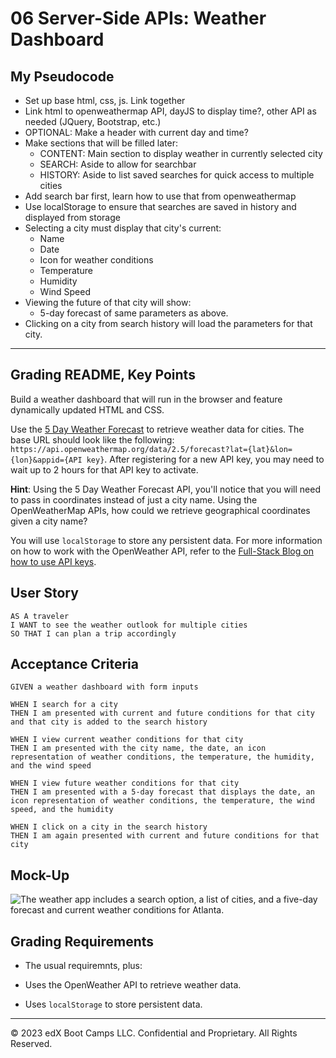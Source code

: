 # 06 Server-Side APIs: Weather Dashboard

## My Pseudocode

* Set up base html, css, js. Link together
* Link html to openweathermap API, dayJS to display time?, other API as needed (JQuery, Bootstrap, etc.)
* OPTIONAL: Make a header with current day and time?
* Make sections that will be filled later:  
    * CONTENT: Main section to display weather in currently selected city
    * SEARCH: Aside to allow for searchbar
    * HISTORY: Aside to list saved searches for quick access to multiple cities
* Add search bar first, learn how to use that from openweathermap
* Use localStorage to ensure that searches are saved in history and displayed from storage
* Selecting a city must display that city's current: 
    * Name
    * Date
    * Icon for weather conditions
    * Temperature
    * Humidity
    * Wind Speed
* Viewing the future of that city will show:
    * 5-day forecast of same parameters as above.
* Clicking on a city from search history will load the parameters for that city.

---

## Grading README, Key Points

Build a weather dashboard that will run in the browser and feature dynamically updated HTML and CSS.

Use the [5 Day Weather Forecast](https://openweathermap.org/forecast5) to retrieve weather data for cities. The base URL should look like the following: `https://api.openweathermap.org/data/2.5/forecast?lat={lat}&lon={lon}&appid={API key}`. After registering for a new API key, you may need to wait up to 2 hours for that API key to activate.

**Hint**: Using the 5 Day Weather Forecast API, you'll notice that you will need to pass in coordinates instead of just a city name. Using the OpenWeatherMap APIs, how could we retrieve geographical coordinates given a city name?

You will use `localStorage` to store any persistent data. For more information on how to work with the OpenWeather API, refer to the [Full-Stack Blog on how to use API keys](https://coding-boot-camp.github.io/full-stack/apis/how-to-use-api-keys).

## User Story

```
AS A traveler
I WANT to see the weather outlook for multiple cities
SO THAT I can plan a trip accordingly
```

## Acceptance Criteria

```
GIVEN a weather dashboard with form inputs

WHEN I search for a city
THEN I am presented with current and future conditions for that city and that city is added to the search history

WHEN I view current weather conditions for that city
THEN I am presented with the city name, the date, an icon representation of weather conditions, the temperature, the humidity, and the wind speed

WHEN I view future weather conditions for that city
THEN I am presented with a 5-day forecast that displays the date, an icon representation of weather conditions, the temperature, the wind speed, and the humidity

WHEN I click on a city in the search history
THEN I am again presented with current and future conditions for that city
```

## Mock-Up

![The weather app includes a search option, a list of cities, and a five-day forecast and current weather conditions for Atlanta.](..//Assets/06-server-side-apis-homework-demo.png)

## Grading Requirements

* The usual requiremnts, plus:

* Uses the OpenWeather API to retrieve weather data.

* Uses `localStorage` to store persistent data.


- - -
© 2023 edX Boot Camps LLC. Confidential and Proprietary. All Rights Reserved.

